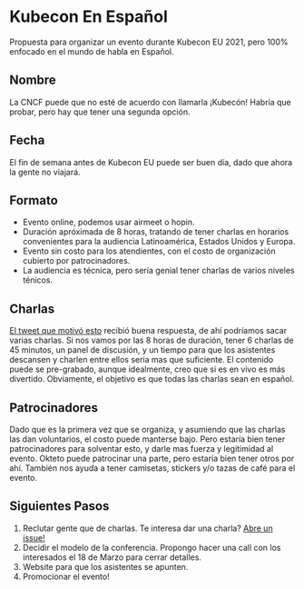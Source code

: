# Kubecon En Español

Propuesta para organizar un evento durante Kubecon EU 2021, pero 100% enfocado en el mundo de habla en Español. 

## Nombre

La CNCF puede que no esté de acuerdo con llamarla ¡Kubecón! Habría que probar, pero hay que tener una segunda opción.

## Fecha

El fin de semana antes de Kubecon EU puede ser buen día, dado que ahora la gente no viajará.

## Formato

- Evento online, podemos usar airmeet o hopin. 
- Duración apróximada de 8 horas, tratando de tener charlas en horarios convenientes para la audiencia Latinoamérica, Estados Unidos y Europa.
- Evento sin costo para los atendientes, con el costo de organización cubierto por patrocinadores. 
- La audiencia es técnica, pero sería genial tener charlas de varios niveles ténicos. 

## Charlas

[El tweet que motivó esto](https://twitter.com/rberrelleza/status/1367568625134043136) recibió buena respuesta, de ahí podríamos sacar varias charlas. Si nos vamos por las 8 horas de duración, tener 6 charlas de 45 minutos, un panel de discusión, y un tiempo para que los asistentes descansen y charlen entre ellos sería mas que suficiente. El contenido puede se pre-grabado, aunque idealmente, creo que si es en vivo es más divertido. Obviamente, el objetivo es que todas las charlas sean en español.

## Patrocinadores

Dado que es la primera vez que se organiza, y asumiendo que las charlas las dan voluntarios, el costo puede manterse bajo. Pero estaría bien tener patrocinadores para solventar esto, y darle mas fuerza y legitimidad al evento. Okteto puede patrocinar una parte, pero estaría bien tener otros por ahí. También nos ayuda a tener camisetas, stickers y/o tazas de café para el evento.


## Siguientes Pasos

1. Reclutar gente que de charlas. Te interesa dar una charla? [Abre un issue!](https://github.com/rberrelleza/kubecon-en-espanol/issues)
1. Decidir el modelo de la conferencia. Propongo hacer una call con los interesados el 18 de Marzo para cerrar detalles. 
1. Website para que los asistentes se apunten.  
1. Promocionar el evento!
